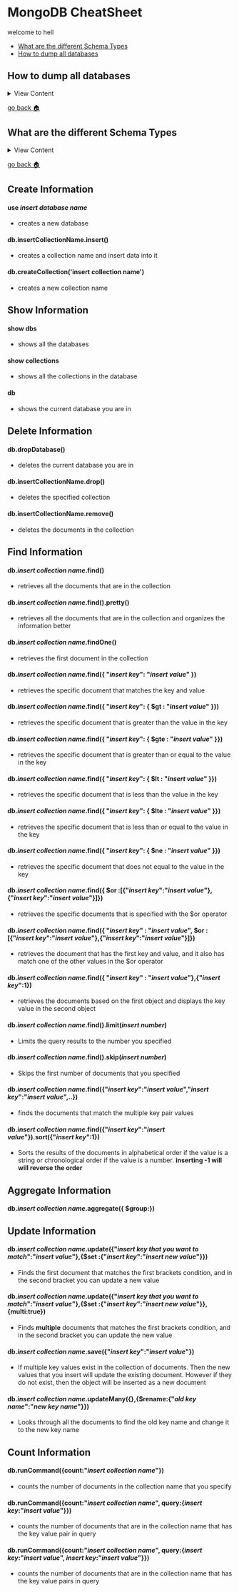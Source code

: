 # MongoDB CheatSheet

welcome to hell

- [What are the different Schema Types][schema-types]
- [How to dump all databases][dump-all]

[dump-all]:#How-to-dump-all-databases
[home]:#MongoDB-and-Mongoose-Cheatsheet
[schema-types]:#what-are-the-different-schema-types



## How to dump all databases

<details>
<summary>
View Content
</summary>

:link: **Reference**

-[tutorialspoint](https://www.tutorialspoint.com/mongodb/mongodb_create_backup.htm)
  
  ```
 // In the command line enter this
  
  mongodump  --host 127.0.0.1 --port 27017 -o ./data-backups/mongodb/
  
  ```

</details>

[go back :house:][home]

## What are the different Schema Types

<details>
<summary>
View Content
</summary>

:link: **Reference**

-[mongoosejs](https://mongoosejs.com/docs/schematypes.html)
  
  |Type | Description|
  |-|-|
  |String | Self Explanatory|

</details>

[go back :house:][home]


## Create Information

#### use *insert database name*
- creates a new database

#### db.insertCollectionName.insert()
- creates a collection name and insert data into it

#### db.createCollection('insert collection name')
- creates a new collection name


## Show Information

#### show dbs
- shows all the databases

#### show collections
- shows all the collections in the database

#### db
- shows the current database you are in

## Delete Information

#### db.dropDatabase()
- deletes the current database you are in

#### db.insertCollectionName.drop()
- deletes the specified collection

#### db.insertCollectionName.remove()
- deletes the documents in the collection

## Find Information

#### db.*insert collection name*.find()
- retrieves all the documents that are in the collection

#### db.*insert collection name*.find().pretty()
- retrieves all the documents that are in the collection and organizes the information better

#### db.*insert collection name*.findOne()
- retrieves the first document in the collection

#### db.*insert collection name*.find({ "*insert key*": "*insert value*" })
- retrieves the specific document that matches the key and value

#### db.*insert collection name*.find({ "*insert key*": { $gt : "*insert value*" }})
- retrieves the specific document that is greater than the value in the key

#### db.*insert collection name*.find({ "*insert key*": { $gte : "*insert value*" }})
- retrieves the specific document that is greater than or equal to the value in the key

#### db.*insert collection name*.find({ "*insert key*": { $lt : "*insert value*" }})
- retrieves the specific document that is less than the value in the key

#### db.*insert collection name*.find({ "*insert key*": { $lte : "*insert value*" }})
- retrieves the specific document that is less than or equal to the value in the key

#### db.*insert collection name*.find({ "*insert key*": { $ne : "*insert value*" }})
- retrieves the specific document that does not equal to the value in the key

#### db.*insert collection name*.find({ $or :[{"*insert key*":"*insert value*"},{"*insert key*":"*insert value*"}]})
- retrieves the specific documents that is specified with the $or operator

#### db.*insert collection name*.find({ "*insert key*" : "*insert value*", $or :[{"*insert key*":"*insert value*"},{"*insert key*":"*insert value*"}]})
- retrieves the document that has the first key and value, and it also has match one of the other values in the $or operator

#### db.*insert collection name*.find({ "*insert key*" : "*insert value*"},{"*insert key*":1})
- retrieves the documents based on the first object and displays the key value in the second object

#### db.*insert collection name*.find().limit(*insert number*)
- Limits the query results to the number you specified

#### db.*insert collection name*.find().skip(*insert number*)
- Skips the first number of documents that you specified

#### db.*insert collection name*.find({"*insert key*":"*insert value*","*insert key*":"*insert value*",..})
- finds the documents that match the multiple key pair values

#### db.*insert collection name*.find({"*insert key*":"*insert value*"}).sort({"*insert key*":1})
- Sorts the results of the documents in alphabetical order if the value is a string or chronological order if the value is a number. **inserting -1 will will reverse the order**

## Aggregate Information

#### db.*insert collection name*.aggregate({ $group:})

## Update Information

#### db.*insert collection name*.update({"*insert key that you want to match*":"*insert value*"},{$set :{"*insert key*":"*insert new value*"}})
- Finds the first document that matches the first brackets condition, and in the second bracket you can update a new value

#### db.*insert collection name*.update({"*insert key that you want to match*":"*insert value*"},{$set :{"*insert key*":"*insert new value*"}},{multi:true})
- Finds **multiple** documents that matches the first brackets condition, and in the second bracket you can update the new value

#### db.*insert collection name*.save({"*insert key*":"*insert value*"})
- If multiple key values exist in the collection of documents. Then the new values that you insert will update the existing document. However if they do not exist, then the object will be inserted as a new document

#### db.*insert collection name*.updateMany({},{$rename:{"*old key name*":"*new key name*"}})
- Looks through all the documents to find the old key name and change it to the new key name

## Count Information

#### db.runCommand({count:"*insert collection name*"})
- counts the number of documents in the collection name that you specify

#### db.runCommand({count:"*insert collection name*", query:{*insert key*:"*insert value*"}})
- counts the number of documents that are in the collection name that has the key value pair in query

#### db.runCommand({count:"*insert collection name*", query:{*insert key*:"*insert value*", *insert key*:"*insert value*"}})
- counts the number of documents that are in the collection name that has the key value pairs in query
